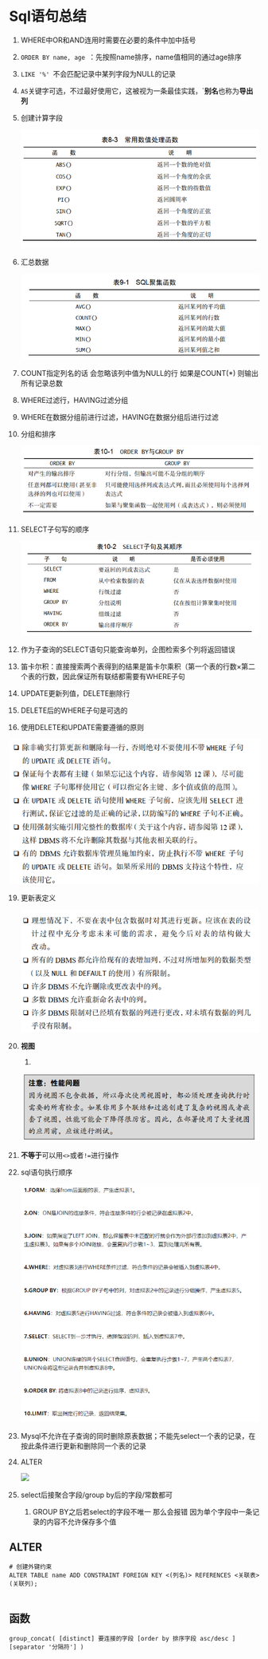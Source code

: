 # Sql语句总结

1. WHERE中OR和AND连用时需要在必要的条件中加中括号

2. `ORDER BY name, age `：先按照name排序，name值相同的通过age排序

3. `LIKE '%' `不会匹配记录中某列字段为NULL的记录

4. `AS`关键字可选，不过最好使用它，这被视为一条最佳实践，`**别名**也称为**导出列**

5. 创建计算字段

   ![](https://raw.githubusercontent.com/zyb-992/Photobed/master/zyb/202209201032156.png)

6. 汇总数据

   ![image-20220920103446334](https://raw.githubusercontent.com/zyb-992/Photobed/master/zyb/202209201034369.png)

7. COUNT指定列名的话 会忽略该列中值为NULL的行 如果是COUNT(*) 则输出所有记录总数

8. WHERE过滤行，HAVING过滤分组

9. WHERE在数据分组前进行过滤，HAVING在数据分组后进行过滤

10. 分组和排序

    ![image-20220920112945806](https://raw.githubusercontent.com/zyb-992/Photobed/master/zyb/202209201129868.png)

11. SELECT子句写的顺序

    ![image-20220920113412772](https://raw.githubusercontent.com/zyb-992/Photobed/master/zyb/202209201134830.png)

13. 作为子查询的SELECT语句只能查询单列，企图检索多个列将返回错误

14. 笛卡尔积：直接搜索两个表得到的结果是笛卡尔乘积（第一个表的行数×第二个表的行数，因此保证所有联结都需要有WHERE子句

16. UPDATE更新列值，DELETE删除行

17. DELETE后的WHERE子句是可选的

18. 使用DELETE和UPDATE需要遵循的原则

![image-20220921223155486](https://raw.githubusercontent.com/zyb-992/Photobed/master/zyb/202209212231575.png)

19. 更新表定义

    ![](https://raw.githubusercontent.com/zyb-992/Photobed/master/zyb/202209220859210.png)

20. **视图**

    1. 

    ![](https://raw.githubusercontent.com/zyb-992/Photobed/master/zyb/202209220940688.png)

21. **不等于**可以用`<>`或者`!=`进行操作

22. sql语句执行顺序

    ![](https://raw.githubusercontent.com/zyb-992/Photobed/master/zyb/202209231149163.png)

23. Mysql不允许在子查询的同时删除原表数据；不能先select一个表的记录，在按此条件进行更新和删除同一个表的记录

24. ALTER

    ![](C:\Users\zyb\AppData\Roaming\Typora\typora-user-images\image-20220923145820530.png)

25. select后接聚合字段/group by后的字段/常数都可
    1. GROUP BY之后若select的字段不唯一 那么会报错 因为单个字段中一条记录的内容不允许保存多个值

## ALTER

```mysql
# 创建外键约束
ALTER TABLE name ADD CONSTRAINT FOREIGN KEY <(列名)> REFERENCES <关联表> (关联列);


```

## 函数

```mysql
group_concat( [distinct] 要连接的字段 [order by 排序字段 asc/desc ] [separator '分隔符'] )
```


